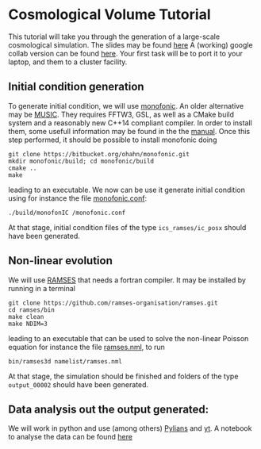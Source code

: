 # Cosmological Volume Tutorial

This tutorial will take you through the generation of a large-scale cosmological simulation.
The slides may be found [here](https://github.com/cspotz/ramses-tutorials/tree/main/Cosmological-Volume/Slides/TUTO.pdf)
A (working) google collab version can be found [here](https://colab.research.google.com/drive/1ktrkdsTkbjnvwFCGzPxvVOl5n6l2nUkY?usp=sharing). Your first task will be to port it to your laptop, and them to a cluster facility.

## Initial condition generation 
To generate initial condition, we will use [monofonic](https://bitbucket.org/ohahn/monofonic/src/master/). An older alternative may be [MUSIC](https://www-n.oca.eu/ohahn/MUSIC/). They requires FFTW3, GSL, as well as a CMake build system and a reasonably new C++14 compliant compiler. In order to install them, some usefull information may be found in the the [manual](https://bitbucket.org/ohahn/monofonic/wiki/Home).
Once this step performed, it should be possible to install monofonic doing  
   ```
   git clone https://bitbucket.org/ohahn/monofonic.git
   mkdir monofonic/build; cd monofonic/build
   cmake ..
   make
   ```
leading to an executable.
We now  can be use it generate initial condition using for instance the file [monofonic.conf](./monofonic.conf):
   ```
   ./build/monofonIC /monofonic.conf
   ```
 At that stage, initial condition files of the type `ics_ramses/ic_posx` should have been generated.

## Non-linear evolution
We will use [RAMSES](https://github.com/ramses-organisation/ramses) that needs a fortran compiler. It may be installed by running in a terminal
   ```
   git clone https://github.com/ramses-organisation/ramses.git
   cd ramses/bin
   make clean
   make NDIM=3
   ```
leading to an executable that can be used to solve the non-linear Poisson equation for instance the file [ramses.nml](./ramses.nml), to run
  ```
  bin/ramses3d namelist/ramses.nml
  ```
At that stage, the simulation should be finished and folders of the type `output_00002` should have been generated.
## Data analysis out the output generated:
We will work in python and use (among others) [Pylians](https://pylians3.readthedocs.io/en/master/index.html) and [yt](https://yt-project.org/).
A notebook to analyse the data can be found [here](./cosmology_ramses.ipynb)
